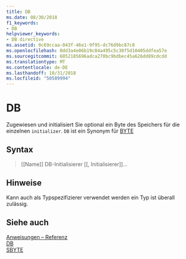 ```yaml
---
title: DB
ms.date: 08/30/2018
f1_keywords:
- DB
helpviewer_keywords:
- DB directive
ms.assetid: 0c69ccaa-043f-46e1-9f95-dc76d9bc87c8
ms.openlocfilehash: 0dd3a4e06b19c04a495c5c30f5d10405ddfea57e
ms.sourcegitcommit: 6052185696adca270bc9bdbec45a626dd89cdcdd
ms.translationtype: MT
ms.contentlocale: de-DE
ms.lasthandoff: 10/31/2018
ms.locfileid: "50589994"
---
```

# <a name="db"></a>DB

Zugewiesen und initialisiert Sie optional ein Byte des Speichers für die einzelnen `initializer`. `DB` ist ein Synonym für [BYTE](../../assembler/masm/byte-masm.md)

## <a name="syntax"></a>Syntax

> [[Name]] DB-Initialisierer [[, Initialisierer]]...

## <a name="remarks"></a>Hinweise

Kann auch als Typspezifizierer verwendet werden ein Typ ist überall zulässig.

## <a name="see-also"></a>Siehe auch

[Anweisungen – Referenz](../../assembler/masm/directives-reference.md)<br/>
[DB](../../assembler/masm/db.md)<br/>
[SBYTE](../../assembler/masm/sbyte-masm.md)<br/>
